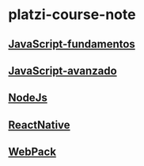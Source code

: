 # platzi-course-note

## [JavaScript-fundamentos](https://github.com/VGamezz19/platzi-course-notes/tree/master/JavaScript-fundamentos)

## [JavaScript-avanzado](https://github.com/VGamezz19/platzi-course-notes/tree/master/JavaScript-Avanzado)

## [NodeJs](https://github.com/VGamezz19/platzi-course-notes/tree/master/NodeJs)

## [ReactNative](https://github.com/VGamezz19/platzi-course-notes/tree/master/ReactNative)

## [WebPack](https://github.com/VGamezz19/platzi-course-notes/tree/master/WebPack)
